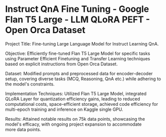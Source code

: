 # Instruct QnA Fine Tuning - Google Flan T5 Large - LLM QLoRA PEFT - Open Orca Dataset


Project Title: Fine-tuning Large Language Model for Instruct Learning QnA.

Objective: Efficiently fine-tuned Flan T5 Large Model for specific tasks using Parameter Efficient Finetuning and Transfer Learning techniques based on explicit instructions from Open Orca Dataset.

Dataset: Modified prompts and preprocessed data for encoder-decoder setup, covering diverse tasks (MCQ, Reasoning, QnA etc.) while adhering to the model's constraints.

Implementation Techniques: Utilized Flan T5 Large Model, integrated QLoRA Layer for quantization efficiency gains, leading to reduced computational costs, space-efficient storage, achieved code efficiency for multi-epoch training and inference on Kaggle single GPU.

Results: Attained notable results on 75k data points, showcasing the model's efficacy, with ongoing project expansion to accommodate more data points.
